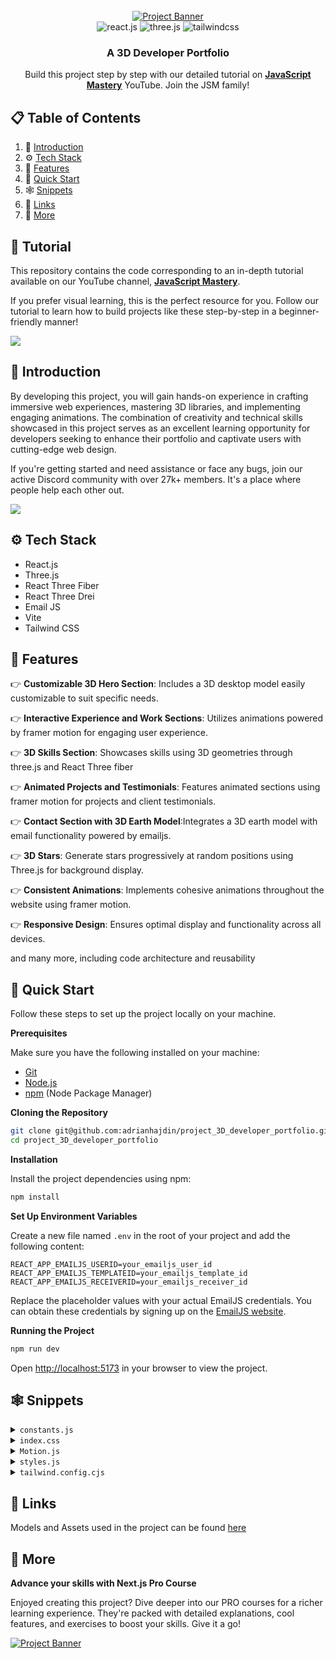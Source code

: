 <div align="center">
  <br />
    <a href="https://youtu.be/0fYi8SGA20k?feature=shared" target="_blank">
      <img src="https://github.com/adrianhajdin/project_3D_developer_portfolio/assets/151519281/4722160a-8e61-403f-a905-728feae1f7e6" alt="Project Banner">
    </a>
  <br />

  <div>
    <img src="https://img.shields.io/badge/-React_JS-black?style=for-the-badge&logoColor=white&logo=react&color=61DAFB" alt="react.js" />
    <img src="https://img.shields.io/badge/-Three_JS-black?style=for-the-badge&logoColor=white&logo=threedotjs&color=000000" alt="three.js" />
    <img src="https://img.shields.io/badge/-Tailwind_CSS-black?style=for-the-badge&logoColor=white&logo=tailwindcss&color=06B6D4" alt="tailwindcss" />
  </div>

<h3 align="center">A 3D Developer Portfolio</h3>

   <div align="center">
     Build this project step by step with our detailed tutorial on <a href="https://www.youtube.com/@javascriptmastery/videos" target="_blank"><b>JavaScript Mastery</b></a> YouTube. Join the JSM family!
    </div>
</div>

## 📋 <a name="table">Table of Contents</a>

1. 🤖 [Introduction](#introduction)
2. ⚙️ [Tech Stack](#tech-stack)
3. 🔋 [Features](#features)
4. 🤸 [Quick Start](#quick-start)
5. 🕸️ [Snippets](#snippets)
6. 🔗 [Links](#links)
7. 🚀 [More](#more)

## 🚨 Tutorial

This repository contains the code corresponding to an in-depth tutorial available on our YouTube channel, <a href="https://www.youtube.com/@javascriptmastery/videos" target="_blank"><b>JavaScript Mastery</b></a>.

If you prefer visual learning, this is the perfect resource for you. Follow our tutorial to learn how to build projects like these step-by-step in a beginner-friendly manner!

<a href="https://youtu.be/0fYi8SGA20k?feature=shared" target="_blank"><img src="https://github.com/sujatagunale/EasyRead/assets/151519281/1736fca5-a031-4854-8c09-bc110e3bc16d" /></a>

## <a name="introduction">🤖 Introduction</a>

By developing this project, you will gain hands-on experience in crafting immersive web experiences, mastering 3D libraries, and implementing engaging animations. The combination of creativity and technical skills showcased in this project serves as an excellent learning opportunity for developers seeking to enhance their portfolio and captivate users with cutting-edge web design.

If you're getting started and need assistance or face any bugs, join our active Discord community with over 27k+ members. It's a place where people help each other out.

<a href="https://discord.com/invite/n6EdbFJ" target="_blank"><img src="https://github.com/sujatagunale/EasyRead/assets/151519281/618f4872-1e10-42da-8213-1d69e486d02e" /></a>

## <a name="tech-stack">⚙️ Tech Stack</a>

- React.js
- Three.js
- React Three Fiber
- React Three Drei
- Email JS
- Vite
- Tailwind CSS

## <a name="features">🔋 Features</a>

👉 **Customizable 3D Hero Section**: Includes a 3D desktop model easily customizable to suit specific needs.

👉 **Interactive Experience and Work Sections**: Utilizes animations powered by framer motion for engaging user experience.

👉 **3D Skills Section**: Showcases skills using 3D geometries through three.js and React Three fiber

👉 **Animated Projects and Testimonials**: Features animated sections using framer motion for projects and client testimonials.

👉 **Contact Section with 3D Earth Model**:Integrates a 3D earth model with email functionality powered by emailjs.

👉 **3D Stars**: Generate stars progressively at random positions using Three.js for background display.

👉 **Consistent Animations**: Implements cohesive animations throughout the website using framer motion.

👉 **Responsive Design**: Ensures optimal display and functionality across all devices.

and many more, including code architecture and reusability

## <a name="quick-start">🤸 Quick Start</a>

Follow these steps to set up the project locally on your machine.

**Prerequisites**

Make sure you have the following installed on your machine:

- [Git](https://git-scm.com/)
- [Node.js](https://nodejs.org/en)
- [npm](https://www.npmjs.com/) (Node Package Manager)

**Cloning the Repository**

```bash
git clone git@github.com:adrianhajdin/project_3D_developer_portfolio.git
cd project_3D_developer_portfolio
```

**Installation**

Install the project dependencies using npm:

```bash
npm install
```

**Set Up Environment Variables**

Create a new file named `.env` in the root of your project and add the following content:

```env
REACT_APP_EMAILJS_USERID=your_emailjs_user_id
REACT_APP_EMAILJS_TEMPLATEID=your_emailjs_template_id
REACT_APP_EMAILJS_RECEIVERID=your_emailjs_receiver_id
```

Replace the placeholder values with your actual EmailJS credentials. You can obtain these credentials by signing up on the [EmailJS website](https://www.emailjs.com/).

**Running the Project**

```bash
npm run dev
```

Open [http://localhost:5173](http://localhost:5173) in your browser to view the project.

## <a name="snippets">🕸️ Snippets</a>

<details>
<summary><code>constants.js</code></summary>

```javascript
import {
    mobile,
    backend,
    creator,
    web,
    javascript,
    typescript,
    html,
    css,
    reactjs,
    redux,
    tailwind,
    nodejs,
    mongodb,
    git,
    figma,
    docker,
    meta,
    starbucks,
    tesla,
    shopify,
    carrent,
    jobit,
    tripguide,
    threejs,
} from "../assets";

export const navLinks = [
    {
        id: "about",
        title: "About",
    },
    {
        id: "work",
        title: "Work",
    },
    {
        id: "contact",
        title: "Contact",
    },
];

const services = [
    {
        title: "Web Developer",
        icon: web,
    },
    {
        title: "React Native Developer",
        icon: mobile,
    },
    {
        title: "Backend Developer",
        icon: backend,
    },
    {
        title: "Content Creator",
        icon: creator,
    },
];

const technologies = [
    {
        name: "HTML 5",
        icon: html,
    },
    {
        name: "CSS 3",
        icon: css,
    },
    {
        name: "JavaScript",
        icon: javascript,
    },
    {
        name: "TypeScript",
        icon: typescript,
    },
    {
        name: "React JS",
        icon: reactjs,
    },
    {
        name: "Redux Toolkit",
        icon: redux,
    },
    {
        name: "Tailwind CSS",
        icon: tailwind,
    },
    {
        name: "Node JS",
        icon: nodejs,
    },
    {
        name: "MongoDB",
        icon: mongodb,
    },
    {
        name: "Three JS",
        icon: threejs,
    },
    {
        name: "git",
        icon: git,
    },
    {
        name: "figma",
        icon: figma,
    },
    {
        name: "docker",
        icon: docker,
    },
];

const experiences = [
    {
        title: "React.js Developer",
        company_name: "Starbucks",
        icon: starbucks,
        iconBg: "#383E56",
        date: "March 2020 - April 2021",
        points: [
            "Developing and maintaining web applications using React.js and other related technologies.",
            "Collaborating with cross-functional teams including designers, product managers, and other developers to create high-quality products.",
            "Implementing responsive design and ensuring cross-browser compatibility.",
            "Participating in code reviews and providing constructive feedback to other developers.",
        ],
    },
    {
        title: "React Native Developer",
        company_name: "Tesla",
        icon: tesla,
        iconBg: "#E6DEDD",
        date: "Jan 2021 - Feb 2022",
        points: [
            "Developing and maintaining web applications using React.js and other related technologies.",
            "Collaborating with cross-functional teams including designers, product managers, and other developers to create high-quality products.",
            "Implementing responsive design and ensuring cross-browser compatibility.",
            "Participating in code reviews and providing constructive feedback to other developers.",
        ],
    },
    {
        title: "Web Developer",
        company_name: "Shopify",
        icon: shopify,
        iconBg: "#383E56",
        date: "Jan 2022 - Jan 2023",
        points: [
            "Developing and maintaining web applications using React.js and other related technologies.",
            "Collaborating with cross-functional teams including designers, product managers, and other developers to create high-quality products.",
            "Implementing responsive design and ensuring cross-browser compatibility.",
            "Participating in code reviews and providing constructive feedback to other developers.",
        ],
    },
    {
        title: "Full stack Developer",
        company_name: "Meta",
        icon: meta,
        iconBg: "#E6DEDD",
        date: "Jan 2023 - Present",
        points: [
            "Developing and maintaining web applications using React.js and other related technologies.",
            "Collaborating with cross-functional teams including designers, product managers, and other developers to create high-quality products.",
            "Implementing responsive design and ensuring cross-browser compatibility.",
            "Participating in code reviews and providing constructive feedback to other developers.",
        ],
    },
];

const testimonials = [
    {
        testimonial:
            "I thought it was impossible to make a website as beautiful as our product, but Rick proved me wrong.",
        name: "Sara Lee",
        designation: "CFO",
        company: "Acme Co",
        image: "https://randomuser.me/api/portraits/women/4.jpg",
    },
    {
        testimonial:
            "I've never met a web developer who truly cares about their clients' success like Rick does.",
        name: "Chris Brown",
        designation: "COO",
        company: "DEF Corp",
        image: "https://randomuser.me/api/portraits/men/5.jpg",
    },
    {
        testimonial:
            "After Rick optimized our website, our traffic increased by 50%. We can't thank them enough!",
        name: "Lisa Wang",
        designation: "CTO",
        company: "456 Enterprises",
        image: "https://randomuser.me/api/portraits/women/6.jpg",
    },
];

const projects = [
    {
        name: "Car Rent",
        description:
            "Web-based platform that allows users to search, book, and manage car rentals from various providers, providing a convenient and efficient solution for transportation needs.",
        tags: [
            {
                name: "react",
                color: "blue-text-gradient",
            },
            {
                name: "mongodb",
                color: "green-text-gradient",
            },
            {
                name: "tailwind",
                color: "pink-text-gradient",
            },
        ],
        image: carrent,
        source_code_link: "https://github.com/",
    },
    {
        name: "Job IT",
        description:
            "Web application that enables users to search for job openings, view estimated salary ranges for positions, and locate available jobs based on their current location.",
        tags: [
            {
                name: "react",
                color: "blue-text-gradient",
            },
            {
                name: "restapi",
                color: "green-text-gradient",
            },
            {
                name: "scss",
                color: "pink-text-gradient",
            },
        ],
        image: jobit,
        source_code_link: "https://github.com/",
    },
    {
        name: "Trip Guide",
        description:
            "A comprehensive travel booking platform that allows users to book flights, hotels, and rental cars, and offers curated recommendations for popular destinations.",
        tags: [
            {
                name: "nextjs",
                color: "blue-text-gradient",
            },
            {
                name: "supabase",
                color: "green-text-gradient",
            },
            {
                name: "css",
                color: "pink-text-gradient",
            },
        ],
        image: tripguide,
        source_code_link: "https://github.com/",
    },
];

export {services, technologies, experiences, testimonials, projects};
```

</details>

<details>
<summary><code>index.css</code></summary>

```css
@import url("https://fonts.googleapis.com/css2?family=Poppins:wght@100;200;300;400;500;600;700;800;900&display=swap");

@tailwind base;
@tailwind components;
@tailwind utilities;

* {
    margin: 0;
    padding: 0;
    box-sizing: border-box;
    font-family: "Poppins", sans-serif;
    scroll-behavior: smooth;
    color-scheme: dark;
}

.hash-span {
    margin-top: -100px;
    padding-bottom: 100px;
    display: block;
}

.black-gradient {
    background: #000000; /* fallback for old browsers */
    background: -webkit-linear-gradient(
            to right,
            #434343,
            #000000
    ); /* Chrome 10-25, Safari 5.1-6 */
    background: linear-gradient(
            to right,
            #434343,
            #000000
    ); /* W3C, IE 10+/ Edge, Firefox 16+, Chrome 26+, Opera 12+, Safari 7+ */
}

.violet-gradient {
    background: #804dee;
    background: linear-gradient(-90deg, #804dee 0%, rgba(60, 51, 80, 0) 100%);
    background: -webkit-linear-gradient(
            -90deg,
            #804dee 0%,
            rgba(60, 51, 80, 0) 100%
    );
}

.green-pink-gradient {
    background: "#00cea8";
    background: linear-gradient(90.13deg, #00cea8 1.9%, #bf61ff 97.5%);
    background: -webkit-linear-gradient(-90.13deg, #00cea8 1.9%, #bf61ff 97.5%);
}

.orange-text-gradient {
    background: #f12711; /* fallback for old browsers */
    background: -webkit-linear-gradient(
            to top,
            #f12711,
            #f5af19
    ); /* Chrome 10-25, Safari 5.1-6 */
    background: linear-gradient(
            to top,
            #f12711,
            #f5af19
    ); /* W3C, IE 10+/ Edge, Firefox 16+, Chrome 26+, Opera 12+, Safari 7+ */
    -webkit-background-clip: text;
    -webkit-text-fill-color: transparent;
}

.green-text-gradient {
    background: #11998e; /* fallback for old browsers */
    background: -webkit-linear-gradient(
            to top,
            #11998e,
            #38ef7d
    ); /* Chrome 10-25, Safari 5.1-6 */
    background: linear-gradient(
            to top,
            #11998e,
            #38ef7d
    ); /* W3C, IE 10+/ Edge, Firefox 16+, Chrome 26+, Opera 12+, Safari 7+ */
    -webkit-background-clip: text;
    -webkit-text-fill-color: transparent;
}

.blue-text-gradient {
    /* background: -webkit-linear-gradient(#eee, #333); */
    background: #56ccf2; /* fallback for old browsers */
    background: -webkit-linear-gradient(
            to top,
            #2f80ed,
            #56ccf2
    ); /* Chrome 10-25, Safari 5.1-6 */
    background: linear-gradient(
            to top,
            #2f80ed,
            #56ccf2
    ); /* W3C, IE 10+/ Edge, Firefox 16+, Chrome 26+, Opera 12+, Safari 7+ */
    -webkit-background-clip: text;
    -webkit-text-fill-color: transparent;
}

.pink-text-gradient {
    background: #ec008c; /* fallback for old browsers */
    background: -webkit-linear-gradient(
            to top,
            #ec008c,
            #fc6767
    ); /* Chrome 10-25, Safari 5.1-6 */
    background: linear-gradient(
            to top,
            #ec008c,
            #fc6767
    ); /* W3C, IE 10+/ Edge, Firefox 16+, Chrome 26+, Opera 12+, Safari 7+ */
    -webkit-background-clip: text;
    -webkit-text-fill-color: transparent;
}

/* canvas- styles */
.canvas-loader {
    font-size: 10px;
    width: 1em;
    height: 1em;
    border-radius: 50%;
    position: relative;
    text-indent: -9999em;
    animation: mulShdSpin 1.1s infinite ease;
    transform: translateZ(0);
}

@keyframes mulShdSpin {
    0%,
    100% {
        box-shadow: 0em -2.6em 0em 0em #ffffff,
        1.8em -1.8em 0 0em rgba(255, 255, 255, 0.2),
        2.5em 0em 0 0em rgba(255, 255, 255, 0.2),
        1.75em 1.75em 0 0em rgba(255, 255, 255, 0.2),
        0em 2.5em 0 0em rgba(255, 255, 255, 0.2),
        -1.8em 1.8em 0 0em rgba(255, 255, 255, 0.2),
        -2.6em 0em 0 0em rgba(255, 255, 255, 0.5),
        -1.8em -1.8em 0 0em rgba(255, 255, 255, 0.7);
    }
    12.5% {
        box-shadow: 0em -2.6em 0em 0em rgba(255, 255, 255, 0.7),
        1.8em -1.8em 0 0em #ffffff, 2.5em 0em 0 0em rgba(255, 255, 255, 0.2),
        1.75em 1.75em 0 0em rgba(255, 255, 255, 0.2),
        0em 2.5em 0 0em rgba(255, 255, 255, 0.2),
        -1.8em 1.8em 0 0em rgba(255, 255, 255, 0.2),
        -2.6em 0em 0 0em rgba(255, 255, 255, 0.2),
        -1.8em -1.8em 0 0em rgba(255, 255, 255, 0.5);
    }
    25% {
        box-shadow: 0em -2.6em 0em 0em rgba(255, 255, 255, 0.5),
        1.8em -1.8em 0 0em rgba(255, 255, 255, 0.7), 2.5em 0em 0 0em #ffffff,
        1.75em 1.75em 0 0em rgba(255, 255, 255, 0.2),
        0em 2.5em 0 0em rgba(255, 255, 255, 0.2),
        -1.8em 1.8em 0 0em rgba(255, 255, 255, 0.2),
        -2.6em 0em 0 0em rgba(255, 255, 255, 0.2),
        -1.8em -1.8em 0 0em rgba(255, 255, 255, 0.2);
    }
    37.5% {
        box-shadow: 0em -2.6em 0em 0em rgba(255, 255, 255, 0.2),
        1.8em -1.8em 0 0em rgba(255, 255, 255, 0.5),
        2.5em 0em 0 0em rgba(255, 255, 255, 0.7), 1.75em 1.75em 0 0em #ffffff,
        0em 2.5em 0 0em rgba(255, 255, 255, 0.2),
        -1.8em 1.8em 0 0em rgba(255, 255, 255, 0.2),
        -2.6em 0em 0 0em rgba(255, 255, 255, 0.2),
        -1.8em -1.8em 0 0em rgba(255, 255, 255, 0.2);
    }
    50% {
        box-shadow: 0em -2.6em 0em 0em rgba(255, 255, 255, 0.2),
        1.8em -1.8em 0 0em rgba(255, 255, 255, 0.2),
        2.5em 0em 0 0em rgba(255, 255, 255, 0.5),
        1.75em 1.75em 0 0em rgba(255, 255, 255, 0.7), 0em 2.5em 0 0em #ffffff,
        -1.8em 1.8em 0 0em rgba(255, 255, 255, 0.2),
        -2.6em 0em 0 0em rgba(255, 255, 255, 0.2),
        -1.8em -1.8em 0 0em rgba(255, 255, 255, 0.2);
    }
    62.5% {
        box-shadow: 0em -2.6em 0em 0em rgba(255, 255, 255, 0.2),
        1.8em -1.8em 0 0em rgba(255, 255, 255, 0.2),
        2.5em 0em 0 0em rgba(255, 255, 255, 0.2),
        1.75em 1.75em 0 0em rgba(255, 255, 255, 0.5),
        0em 2.5em 0 0em rgba(255, 255, 255, 0.7), -1.8em 1.8em 0 0em #ffffff,
        -2.6em 0em 0 0em rgba(255, 255, 255, 0.2),
        -1.8em -1.8em 0 0em rgba(255, 255, 255, 0.2);
    }
    75% {
        box-shadow: 0em -2.6em 0em 0em rgba(255, 255, 255, 0.2),
        1.8em -1.8em 0 0em rgba(255, 255, 255, 0.2),
        2.5em 0em 0 0em rgba(255, 255, 255, 0.2),
        1.75em 1.75em 0 0em rgba(255, 255, 255, 0.2),
        0em 2.5em 0 0em rgba(255, 255, 255, 0.5),
        -1.8em 1.8em 0 0em rgba(255, 255, 255, 0.7), -2.6em 0em 0 0em #ffffff,
        -1.8em -1.8em 0 0em rgba(255, 255, 255, 0.2);
    }
    87.5% {
        box-shadow: 0em -2.6em 0em 0em rgba(255, 255, 255, 0.2),
        1.8em -1.8em 0 0em rgba(255, 255, 255, 0.2),
        2.5em 0em 0 0em rgba(255, 255, 255, 0.2),
        1.75em 1.75em 0 0em rgba(255, 255, 255, 0.2),
        0em 2.5em 0 0em rgba(255, 255, 255, 0.2),
        -1.8em 1.8em 0 0em rgba(255, 255, 255, 0.5),
        -2.6em 0em 0 0em rgba(255, 255, 255, 0.7), -1.8em -1.8em 0 0em #ffffff;
    }
}
```

</details>

<details>
<summary><code>Motion.js</code></summary>

```javascript
export const textVariant = (delay) => {
    return {
        hidden: {
            y: -50,
            opacity: 0,
        },
        show: {
            y: 0,
            opacity: 1,
            transition: {
                type: "spring",
                duration: 1.25,
                delay: delay,
            },
        },
    };
};

export const fadeIn = (direction, type, delay, duration) => {
    return {
        hidden: {
            x: direction === "left" ? 100 : direction === "right" ? -100 : 0,
            y: direction === "up" ? 100 : direction === "down" ? -100 : 0,
            opacity: 0,
        },
        show: {
            x: 0,
            y: 0,
            opacity: 1,
            transition: {
                type: type,
                delay: delay,
                duration: duration,
                ease: "easeOut",
            },
        },
    };
};

export const zoomIn = (delay, duration) => {
    return {
        hidden: {
            scale: 0,
            opacity: 0,
        },
        show: {
            scale: 1,
            opacity: 1,
            transition: {
                type: "tween",
                delay: delay,
                duration: duration,
                ease: "easeOut",
            },
        },
    };
};

export const slideIn = (direction, type, delay, duration) => {
    return {
        hidden: {
            x: direction === "left" ? "-100%" : direction === "right" ? "100%" : 0,
            y: direction === "up" ? "100%" : direction === "down" ? "100%" : 0,
        },
        show: {
            x: 0,
            y: 0,
            transition: {
                type: type,
                delay: delay,
                duration: duration,
                ease: "easeOut",
            },
        },
    };
};

export const staggerContainer = (staggerChildren, delayChildren) => {
    return {
        hidden: {},
        show: {
            transition: {
                staggerChildren: staggerChildren,
                delayChildren: delayChildren || 0,
            },
        },
    };
};
```

</details>

<details>
<summary><code>styles.js</code></summary>

```javascript
const styles = {
    paddingX: "sm:px-16 px-6",
    paddingY: "sm:py-16 py-6",
    padding: "sm:px-16 px-6 sm:py-16 py-10",

    heroHeadText:
        "font-black text-white lg:text-[80px] sm:text-[60px] xs:text-[50px] text-[40px] lg:leading-[98px] mt-2",
    heroSubText:
        "text-[#dfd9ff] font-medium lg:text-[30px] sm:text-[26px] xs:text-[20px] text-[16px] lg:leading-[40px]",

    sectionHeadText:
        "text-white font-black md:text-[60px] sm:text-[50px] xs:text-[40px] text-[30px]",
    sectionSubText:
        "sm:text-[18px] text-[14px] text-secondary uppercase tracking-wider",
};

export {styles};
```

</details>

<details>
<summary><code>tailwind.config.cjs</code></summary>

```javascript
/** @type {import('tailwindcss').Config} */
module.exports = {
    content: ["./src/**/*.{js,jsx}"],
    mode: "jit",
    theme: {
        extend: {
            colors: {
                primary: "#050816",
                secondary: "#aaa6c3",
                tertiary: "#151030",
                quaternary: "#251d56",
                "black-100": "#100d25",
                "black-200": "#090325",
                "white-100": "#f3f3f3",
            },
            boxShadow: {
                card: "0px 35px 120px -15px #211e35",
            },
            screens: {
                xs: "450px",
            },
            backgroundImage: {
                "hero-pattern": "url('/src/assets/herobg.png')",
            },
        },
    },
    plugins: [],
};
```

</details>

## <a name="links">🔗 Links</a>

Models and Assets used in the project can be found [here](https://drive.google.com/drive/folders/1KVU8iaH0E_JFtShNiR3BgCSA3pawXY4Z)

## <a name="more">🚀 More</a>

**Advance your skills with Next.js Pro Course**

Enjoyed creating this project? Dive deeper into our PRO courses for a richer learning experience. They're packed with detailed explanations, cool features, and exercises to boost your skills. Give it a go!

<a href="https://www.jsmastery.pro/ultimate-next-course" target="_blank">
<img src="https://i.ibb.co/804sPK6/Image-720.png" alt="Project Banner">
</a>
